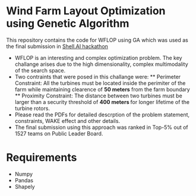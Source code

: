 # Wind Farm Layout Optimization using Genetic Algorithm

This repository contains the code for WFLOP using GA which was used as the final submission in <a href="https://www.hackerearth.com/challenges/competitive/shell-hackathon/machine-learning/shell-wind-farm-layout-optimization-16-de36c5fb">Shell.AI hackathon</a>


* WFLOP is an interesting and complex optimization problem. The key challange arises due to the high dimensionality, complex multimodality of the search space.
* Two contraints that were posed in this challange were:
** Perimeter Constraint: All the turbines must be located inside the perimiter of the farm while maintaining clearence of <b>50 meters</b> from the farm boundary
** Proximity Constraint: The distance between two turbines must be larger than a security threshold of <b> 400 meters </b> for longer lifetime of the turbine rotors.
* Please read the PDFs for detailed descrption of the problem statement, constraints, WAKE effect and other details.
* The final submission using this approach was ranked in Top-5% out of 1527 teams on Public Leader Board.


# Requirements

* Numpy
* Pandas
* Shapely

